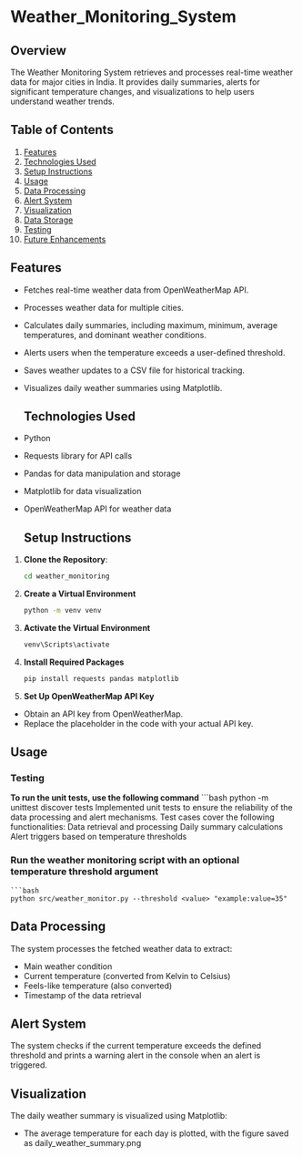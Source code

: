 # Weather_Monitoring_System

## Overview
The Weather Monitoring System retrieves and processes real-time weather data for major cities in India. It provides daily summaries, alerts for significant temperature changes, and visualizations to help users understand weather trends.

## Table of Contents
1. [Features](#features)
2. [Technologies Used](#technologies-used)
3. [Setup Instructions](#setup-instructions)
4. [Usage](#usage)
5. [Data Processing](#data-processing)
6. [Alert System](#alert-system)
7. [Visualization](#visualization)
8. [Data Storage](#data-storage)
9. [Testing](#testing)
10. [Future Enhancements](#future-enhancements)

## Features
- Fetches real-time weather data from OpenWeatherMap API.
- Processes weather data for multiple cities.
- Calculates daily summaries, including maximum, minimum, average temperatures, and dominant weather conditions.
- Alerts users when the temperature exceeds a user-defined threshold.
- Saves weather updates to a CSV file for historical tracking.
- Visualizes daily weather summaries using Matplotlib.

  ## Technologies Used
- Python
- Requests library for API calls
- Pandas for data manipulation and storage
- Matplotlib for data visualization
- OpenWeatherMap API for weather data

  ## Setup Instructions
1. **Clone the Repository**:
   ```bash
   cd weather_monitoring

2. **Create a Virtual Environment**
    ```bash
    python -m venv venv

3. **Activate the Virtual Environment**
    ```bash
    venv\Scripts\activate

4. **Install Required Packages**
    ```bash
    pip install requests pandas matplotlib

5. **Set Up OpenWeatherMap API Key**
- Obtain an API key from OpenWeatherMap.
- Replace the placeholder in the code with your actual API key.

## Usage
### Testing
**To run the unit tests, use the following command**
    ```bash
    python -m unittest discover tests
Implemented unit tests to ensure the reliability of the data processing and alert mechanisms.
Test cases cover the following functionalities:
Data retrieval and processing
Daily summary calculations
Alert triggers based on temperature thresholds

### Run the weather monitoring script with an optional temperature threshold argument
    ```bash
    python src/weather_monitor.py --threshold <value> "example:value=35"

## Data Processing
The system processes the fetched weather data to extract:

- Main weather condition
- Current temperature (converted from Kelvin to Celsius)
- Feels-like temperature (also converted)
- Timestamp of the data retrieval

## Alert System
The system checks if the current temperature exceeds the defined threshold and prints a warning alert in the console when an alert is triggered.

## Visualization
The daily weather summary is visualized using Matplotlib:

- The average temperature for each day is plotted, with the figure saved as daily_weather_summary.png
